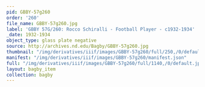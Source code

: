 ```yaml
---
pid: GBBY-57g260
order: '260'
file_name: GBBY-57g260.jpg
label: 'GBBY 57G/260: Rocco Schiralli - Football Player - c1932-1934'
_date: 1932-1934
object_type: glass plate negative
source: http://archives.nd.edu/Bagby/GBBY-57g260.jpg
thumbnail: "/img/derivatives/iiif/images/GBBY-57g260/full/250,/0/default.jpg"
manifest: "/img/derivatives/iiif/images/GBBY-57g260/manifest.json"
full: "/img/derivatives/iiif/images/GBBY-57g260/full/1140,/0/default.jpg"
layout: bagby_item
collection: bagby
---
```

